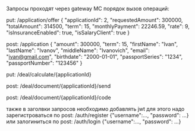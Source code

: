 Запросы проходят через gateway MC порядок вызов операций:

put: /application/offer { "applicationId": 2, "requestedAmount": 300000, "totalAmount": 314500, "term": 15, "monthlyPayment": 22246.59, "rate": 9, "isInsuranceEnabled": true, "isSalaryClient": true }

post: /application { "amount": 300000, "term": 15, "firstName": "Ivan", "lastName": "Ivanov", "middleName": "Ivanovich", "email": "ivan@gmail.com", "birthdate": "2000-01-01", "passportSeries": "1234", "passportNumber": "123456" }

put: /deal/calculate/{applicationId}

post: /deal/document/{applicationId}/send

post: /deal/document/{applicationId}/code

также в заголвки запросов необходимо добавлять jwt
для этого надо зарегистроваться по 
post: /auth/register {"username":..., "password": ...}
или залогиниться по 
post: /auth/login {"username":..., "password": ...}

